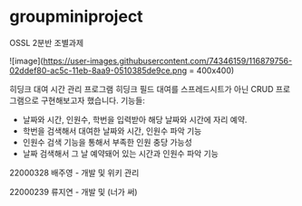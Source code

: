 # groupminiproject
OSSL 2분반 조별과제

![image](https://user-images.githubusercontent.com/74346159/116879756-02ddef80-ac5c-11eb-8aa9-0510385de9ce.png = 400x400)

히딩크 대여 시간 관리 프로그램
히딩크 필드 대여를 스프레드시트가 아닌 CRUD 프로그램으로 구현해보고자 했습니다.
기능들:
- 날짜와 시간, 인원수, 학번을 입력받아 해당 날짜와 시간에 자리 예약.
- 학번을 검색해서 대여한 날짜와 시간, 인원수 파악 기능
- 인원수 검색 기능을 통해서 부족한 인원 충당 가능성
- 날짜 검색해서 그 날 예약돼어 있는 시간과 인원수 파악 기능


22000328 배주영 - 개발 및 위키 관리

22000239 류지연 - 개발 및 (너가 써)

